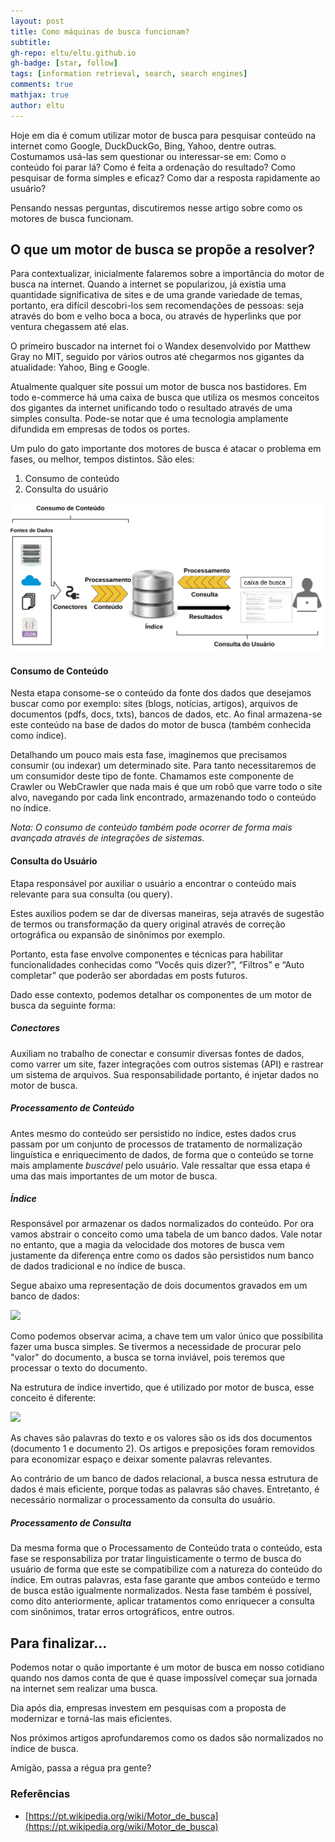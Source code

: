 ```yaml
---
layout: post
title: Como máquinas de busca funcionam?
subtitle:
gh-repo: eltu/eltu.github.io
gh-badge: [star, follow]
tags: [information retrieval, search, search engines]
comments: true
mathjax: true
author: eltu
---
```


Hoje em dia é comum utilizar motor de busca para pesquisar conteúdo na internet como Google, DuckDuckGo, Bing, Yahoo, dentre outras. Costumamos usá-las sem questionar ou interessar-se em: Como o conteúdo foi parar lá? Como é feita a ordenação do resultado? Como pesquisar de forma simples e eficaz? Como dar a resposta rapidamente ao usuário?

Pensando nessas perguntas, discutiremos nesse artigo sobre como os motores de busca funcionam.

## O que um motor de busca se propõe a resolver?

Para contextualizar, inicialmente falaremos sobre a importância do motor de busca na internet. Quando a internet se popularizou, já existia uma quantidade significativa de sites e de uma grande variedade de temas, portanto, era difícil descobri-los sem recomendações de pessoas: seja através do bom e velho boca a boca, ou através de hyperlinks que por ventura chegassem até elas.

O primeiro buscador na internet foi o Wandex desenvolvido por Matthew Gray no MIT, seguido por vários outros até chegarmos nos gigantes da atualidade: Yahoo, Bing e Google.

Atualmente qualquer site possui um motor de busca nos bastidores. Em todo e-commerce há uma caixa de busca que utiliza os mesmos conceitos dos gigantes da internet unificando todo o resultado através de uma simples consulta. Pode-se notar que é uma tecnologia amplamente difundida em empresas de todos os portes.

Um pulo do gato importante dos motores de busca é atacar o problema em fases, ou melhor, tempos distintos. São eles:
1. Consumo de conteúdo
2. Consulta do usuário

<img src="/assets/img_posts/2024-12-14/imagem1.png">


#### Consumo de Conteúdo
	
Nesta etapa consome-se o conteúdo da fonte dos dados que desejamos buscar como por exemplo: sites (blogs, notícias, artigos), arquivos de documentos (pdfs, docs, txts), bancos de dados, etc. Ao final armazena-se este conteúdo na base de dados do motor de busca (também conhecida como índice).

Detalhando um pouco mais esta fase, imaginemos que precisamos consumir (ou indexar) um determinado site.
Para tanto necessitaremos de um consumidor deste tipo de fonte. Chamamos este componente de Crawler ou WebCrawler que nada mais é que um robô que varre todo o site alvo, navegando por cada link encontrado, armazenando todo o conteúdo no índice.

*Nota: O consumo de conteúdo também pode ocorrer de forma mais avançada através de integrações de sistemas.*
	
#### Consulta do Usuário

Etapa responsável por auxiliar o usuário a encontrar o conteúdo mais relevante para sua consulta (ou query).

Estes auxílios podem se dar de diversas maneiras, seja através de sugestão de termos ou transformação da query original através de correção ortográfica ou expansão de sinônimos por exemplo.

Portanto, esta fase envolve componentes e técnicas para habilitar funcionalidades conhecidas como “Vocês quis dizer?”, “Filtros” e “Auto completar” que poderão ser abordadas em posts futuros.

Dado esse contexto, podemos detalhar os componentes de um motor de busca da seguinte forma:

##### Conectores
Auxiliam no trabalho de conectar e consumir diversas fontes de dados, como varrer um site, fazer integrações com outros sistemas (API) e rastrear um sistema de arquivos.
Sua responsabilidade portanto, é injetar dados no motor de busca.
		
##### Processamento de Conteúdo
Antes mesmo do conteúdo ser persistido no índice, estes dados crus passam por um conjunto de processos de tratamento de normalização linguística e enriquecimento de dados, de forma que o conteúdo se torne mais amplamente *buscável* pelo usuário. Vale ressaltar que essa etapa é uma das mais importantes de um motor de busca.

##### Índice 
Responsável por armazenar os dados normalizados do conteúdo. Por ora vamos abstrair o conceito como uma tabela de um banco dados. Vale notar no entanto, que a magia da velocidade dos motores de busca vem justamente da diferença entre como os dados são persistidos num banco de dados tradicional e no índice de busca.

Segue abaixo uma representação de dois documentos gravados em um banco de dados:  

<img src="/images/imagem2.png">

Como podemos observar acima, a chave tem um valor único que possibilita fazer uma busca simples. Se tivermos a necessidade de procurar pelo "valor" do documento, a busca se torna inviável, pois teremos que processar o texto do documento. 

Na estrutura de índice invertido, que é utilizado por motor de busca, esse conceito é diferente:

<img src="/images/imagem3.png">

As chaves são palavras do texto e os valores são os ids dos documentos (documento 1 e documento 2). Os artigos e preposições foram removidos para economizar espaço e deixar somente palavras relevantes.

Ao contrário de um banco de dados relacional, a busca nessa estrutura de dados é mais eficiente, porque todas as palavras são chaves. Entretanto,  é necessário normalizar o processamento da consulta do usuário. 


##### Processamento de Consulta
Da mesma forma que o Processamento de Conteúdo trata o conteúdo, esta fase se responsabiliza por tratar linguisticamente o termo de busca do usuário de forma que este se compatibilize com a natureza do conteúdo do índice. Em outras palavras, esta fase garante que ambos conteúdo e termo de busca estão igualmente normalizados.
Nesta fase também é possível, como dito anteriormente, aplicar tratamentos como enriquecer a consulta com sinônimos, tratar erros ortográficos, entre outros.

## Para finalizar...

Podemos notar o quão importante é um motor de busca em nosso cotidiano quando nos damos conta de que é quase impossível começar sua jornada na internet sem realizar uma busca.

Dia após dia, empresas investem em pesquisas com a proposta de modernizar e torná-las mais eficientes.

Nos próximos artigos aprofundaremos como os dados são normalizados no índice de busca.

Amigão, passa a régua pra gente?

### Referências
- [https://pt.wikipedia.org/wiki/Motor_de_busca](https://pt.wikipedia.org/wiki/Motor_de_busca)